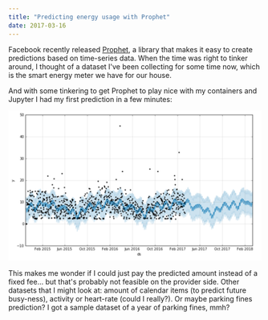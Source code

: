 ```yaml
---
title: "Predicting energy usage with Prophet"
date: 2017-03-16
---
```


Facebook recently released [Prophet](https://github.com/facebookincubator/prophet/), a library that makes it easy to create predictions based on time-series data. When the time was right to tinker around, I thought of a dataset I've been collecting for some time now, which is the smart energy meter we have for our house.

And with some tinkering to get Prophet to play nice with my containers and Jupyter I had my first prediction in a few minutes:

![energy-prediction.png](/img/energy-prediction.png)

This makes me wonder if I could just pay the predicted amount instead of a fixed fee... but that's probably not feasible on the provider side. Other datasets that I might look at: amount of calendar items (to predict future busy-ness), activity or heart-rate (could I really?). Or maybe parking fines prediction? I got a sample dataset of a year of parking fines, mmh?